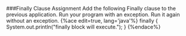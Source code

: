 <!--djw:done-->
###Finally Clause Assignment
Add the following Finally clause to the previous application. Run your program with an exception. Run it again without an exception.
{%ace edit=true, lang='java'%}
finally {
    System.out.println("finally block will execute.");
}
{%endace%}